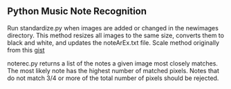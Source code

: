 <h2>Python Music Note Recognition</h3>
<p>Run standardize.py when images are added or changed in the newimages directory. This method resizes all images to the same size, converts them to black and white, and updates the noteArEx.txt file. Scale method originally from this <a href="https://gist.github.com/enagorny/2966369">gist</a></p>
<p>
noterec.py returns a list of the notes a given image most closely matches. The most likely note has the highest number of matched pixels. Notes that do not match 3/4 or more of the total number of pixels should be rejected.
</p>
